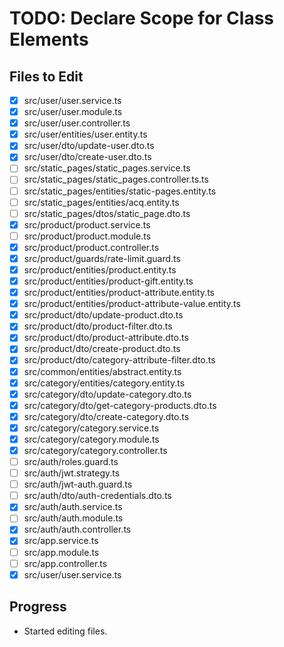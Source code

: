 # TODO: Declare Scope for Class Elements

## Files to Edit

- [x] src/user/user.service.ts
- [x] src/user/user.module.ts
- [x] src/user/user.controller.ts
- [x] src/user/entities/user.entity.ts
- [x] src/user/dto/update-user.dto.ts
- [x] src/user/dto/create-user.dto.ts
- [ ] src/static_pages/static_pages.service.ts
- [ ] src/static_pages/static_pages.controller.ts.ts
- [ ] src/static_pages/entities/static-pages.entity.ts
- [ ] src/static_pages/entities/acq.entity.ts
- [ ] src/static_pages/dtos/static_page.dto.ts
- [x] src/product/product.service.ts
- [ ] src/product/product.module.ts
- [x] src/product/product.controller.ts
- [x] src/product/guards/rate-limit.guard.ts
- [x] src/product/entities/product.entity.ts
- [x] src/product/entities/product-gift.entity.ts
- [x] src/product/entities/product-attribute.entity.ts
- [x] src/product/entities/product-attribute-value.entity.ts
- [x] src/product/dto/update-product.dto.ts
- [x] src/product/dto/product-filter.dto.ts
- [x] src/product/dto/product-attribute.dto.ts
- [x] src/product/dto/create-product.dto.ts
- [x] src/product/dto/category-attribute-filter.dto.ts
- [x] src/common/entities/abstract.entity.ts
- [x] src/category/entities/category.entity.ts
- [x] src/category/dto/update-category.dto.ts
- [x] src/category/dto/get-category-products.dto.ts
- [x] src/category/dto/create-category.dto.ts
- [x] src/category/category.service.ts
- [x] src/category/category.module.ts
- [x] src/category/category.controller.ts
- [ ] src/auth/roles.guard.ts
- [ ] src/auth/jwt.strategy.ts
- [ ] src/auth/jwt-auth.guard.ts
- [ ] src/auth/dto/auth-credentials.dto.ts
- [x] src/auth/auth.service.ts
- [ ] src/auth/auth.module.ts
- [x] src/auth/auth.controller.ts
- [x] src/app.service.ts
- [ ] src/app.module.ts
- [ ] src/app.controller.ts
- [x] src/user/user.service.ts

## Progress

- Started editing files.
